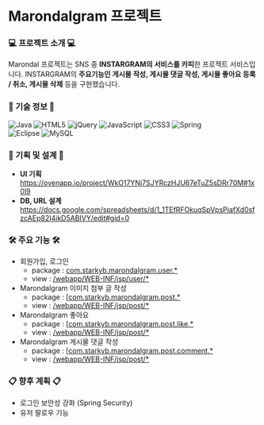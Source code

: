 # Marondalgram 프로젝트

### 💻 프로젝트 소개 💻
Marondal 프로젝트는 SNS 중 **INSTARGRAM의 서비스를 카피**한 프로젝트 서비스입니다. INSTARGRAM의 **주요기능인 게시물 작성, 게시물 댓글 작성, 게시물 좋아요 등록 / 취소, 게시물 삭제** 등을 구현했습니다. 

### 💪 기술 정보 💪
![Java](https://img.shields.io/badge/java-%23ED8B00.svg?style=for-the-badge&logo=java&logoColor=white)
![HTML5](https://img.shields.io/badge/html5-%23E34F26.svg?style=for-the-badge&logo=html5&logoColor=white)
![jQuery](https://img.shields.io/badge/jquery-%230769AD.svg?style=for-the-badge&logo=jquery&logoColor=white)
![JavaScript](https://img.shields.io/badge/javascript-%23323330.svg?style=for-the-badge&logo=javascript&logoColor=%23F7DF1E)
![CSS3](https://img.shields.io/badge/css3-%231572B6.svg?style=for-the-badge&logo=css3&logoColor=white)
![Spring](https://img.shields.io/badge/spring-%236DB33F.svg?style=for-the-badge&logo=spring&logoColor=white)  
![Eclipse](https://img.shields.io/badge/Eclipse-FE7A16.svg?style=for-the-badge&logo=Eclipse&logoColor=white)
![MySQL](https://img.shields.io/badge/mysql-%2300f.svg?style=for-the-badge&logo=mysql&logoColor=white)

### 📝 기획 및 설계 📝
- **UI 기획**  
https://ovenapp.io/project/WkO17YNj7SJYRczHJU67eTuZ5sDRr70M#1x0l9
- **DB, URL 설계**  
https://docs.google.com/spreadsheets/d/1_1TEfRFOkuqSpVpsPiafXd0sfzcAEp82I4ikD5ABIVY/edit#gid=0

### 🛠 주요 기능 🛠
- 회원가입, 로그인
  - package : [com.starkyb.marondalgram.user.*](https://github.com/Starkyoobin/web_marondalgram/tree/develop/src/main/java/com/starkyb/marondalgram/user)
  - view : [/webapp/WEB-INF/jsp/user/*](https://github.com/Starkyoobin/web_marondalgram/tree/develop/src/main/webapp/WEB-INF/jsp/user)
- Marondalgram 이미지 첨부 글 작성
  - package : [[com.starkyb.marondalgram.post.*](https://github.com/Starkyoobin/web_marondalgram/tree/develop/src/main/java/com/starkyb/marondalgram/post)
  - view : [/webapp/WEB-INF/jsp/post/*](https://github.com/Starkyoobin/web_marondalgram/tree/develop/src/main/webapp/WEB-INF/jsp/post)
- Marondalgram 좋아요
  - package : [[com.starkyb.marondalgram.post.like.*](https://github.com/Starkyoobin/web_marondalgram/tree/develop/src/main/java/com/starkyb/marondalgram/post/like)
  - view : [/webapp/WEB-INF/jsp/post/*](https://github.com/Starkyoobin/web_marondalgram/tree/develop/src/main/webapp/WEB-INF/jsp/post)
- Marondalgram 게시물 댓글 작성
  - package : [[com.starkyb.marondalgram.post.comment.*](https://github.com/Starkyoobin/web_marondalgram/tree/develop/src/main/java/com/starkyb/marondalgram/post/comment)
  - view : [/webapp/WEB-INF/jsp/post/*](https://github.com/Starkyoobin/web_marondalgram/tree/develop/src/main/webapp/WEB-INF/jsp/post)

### 📋 향후 계획 📋
- 로그인 보안성 강화 (Spring Security)
- 유저 팔로우 기능
